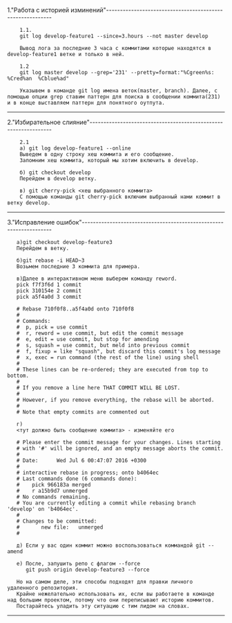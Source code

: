1."Работа с историей изминений"----------------------------------------------------------

        1.1.  
        git log develop-feature1 --since=3.hours --not master develop
      
        Вывод лога за последние 3 часа с коммитами которые находятся в develop-feature1 ветке и только в ней. 

        1.2   
        git log master develop --grep='231' --pretty=format:"%Cgreen%s:  %Cred%an  %Cblue%ad"     
        
        Указывем в команде git log имена веток(master, branch). Далее, с помощью опции grep ставим паттерн для поиска в сообщении коммита(231) и в конце выставляем паттерн для понятного оутпута.


-----------------------------------------------------------------------------------------

2."Избирательное слияние"----------------------------------------------------------------

        2.1  
        a) git log develop-feature1 --online
        Выведем в одну строку хеш коммита и его сообщение.
        Запомним хеш коммита, который мы хотим включить в develop.
     
        б) git checkout develop
        Перейдем в develop ветку.

        в) git cherry-pick <хеш выбранного коммита>
        С помощью команды git cherry-pick включим выбранный нами коммит в ветку develop.

-----------------------------------------------------------------------------------------

3."Исправление ошибок"-------------------------------------------------------------------     
       
       a)git checkout develop-feature3
       Перейдем в ветку.
       
       б)git rebase -i HEAD~3
       Возьмем последние 3 коммита для примера.

       в)Далeе в интерактивном меню выберем команду reword.
       pick f7f3f6d 1 commit
       pick 310154e 2 commit
       pick a5f4a0d 3 commit

       # Rebase 710f0f8..a5f4a0d onto 710f0f8
       #
       # Commands:
       #  p, pick = use commit
       #  r, reword = use commit, but edit the commit message
       #  e, edit = use commit, but stop for amending
       #  s, squash = use commit, but meld into previous commit
       #  f, fixup = like "squash", but discard this commit's log message
       #  x, exec = run command (the rest of the line) using shell
       #
       # These lines can be re-ordered; they are executed from top to bottom.
       #
       # If you remove a line here THAT COMMIT WILL BE LOST.
       #
       # However, if you remove everything, the rebase will be aborted.
       #
       # Note that empty commits are commented out

       г)
       <тут должно быть сообщение коммита> - изменяйте его 

       # Please enter the commit message for your changes. Lines starting
       # with '#' will be ignored, and an empty message aborts the commit.
       #
       # Date:      Wed Jul 6 00:47:07 2016 +0300
       #
       # interactive rebase in progress; onto b4064ec
       # Last commands done (6 commands done):
       #    pick 966183a merged
       #    r a15b9d7 unmerged
       # No commands remaining.
       # You are currently editing a commit while rebasing branch 'develop' on 'b4064ec'.
       #
       # Changes to be committed:
       #       new file:   unmerged
       #
       
       д) Если у вас один коммит можно воспользоваться коммандой git --amend

       e) После, запушить репо с флагом --force
          git push origin develop-feature3 --force

       Но на самом деле, эти способы подходят для правки личного удаленного репозитория.
       Крайне нежелательно использовать их, если вы работаете в команде над большим проектом, потому что они переписывают историю коммитов.
       Постарайтесь уладить эту ситуацию с тим лидом на словах.
------------------------------------------------------------------------------------------------------

